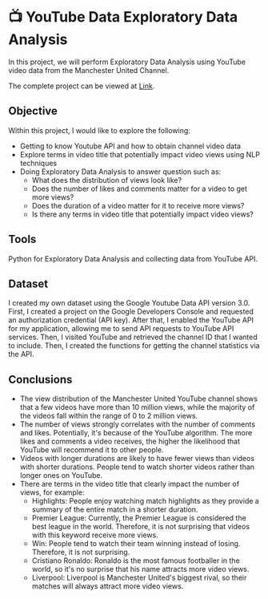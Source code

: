 # 📺 YouTube Data Exploratory Data Analysis

In this project, we will perform Exploratory Data Analysis using YouTube video data from the Manchester United Channel.

The complete project can be viewed at [Link](https://github.com/AlexanderEvanW/PortfolioProjects/blob/main/EDA%20Using%20YouTube%20Video%20Data/EDA%20YouTube%20Video%20Data.ipynb).

## Objective
Within this project, I would like to explore the following:
- Getting to know Youtube API and how to obtain channel video data
- Explore terms in video title that potentially impact video views using NLP techniques
- Doing Exploratory Data Analysis to answer question such as:
  - What does the distribution of views look like?
  - Does the number of likes and comments matter for a video to get more views?
  - Does the duration of a video matter for it to receive more views?
  - Is there any terms in video title that potentially impact video views?

## Tools
Python for Exploratory Data Analysis and collecting data from YouTube API.

## Dataset
I created my own dataset using the Google Youtube Data API version 3.0. First, I created a project on the Google Developers Console and requested an authorization credential (API key). After that, I enabled the YouTube API for my application, allowing me to send API requests to YouTube API services. Then, I visited YouTube and retrieved the channel ID that I wanted to include. Then, I created the functions for getting the channel statistics via the API.

## Conclusions
- The view distribution of the Manchester United YouTube channel shows that a few videos have more than 10 million views, while the majority of the videos fall within the range of 0 to 2 million views.
- The number of views strongly correlates with the number of comments and likes. Potentially, it's because of the YouTube algorithm. The more likes and comments a video receives, the higher the likelihood that YouTube will recommend it to other people.
- Videos with longer durations are likely to have fewer views than videos with shorter durations. People tend to watch shorter videos rather than longer ones on YouTube.
- There are terms in the video title that clearly impact the number of views, for example:
  - Highlights: People enjoy watching match highlights as they provide a summary of the entire match in a shorter duration.
  - Premier League: Currently, the Premier League is considered the best league in the world. Therefore, it is not surprising that videos with this keyword receive more views.
  - Win: People tend to watch their team winning instead of losing. Therefore, it is not surprising.
  - Cristiano Ronaldo: Ronaldo is the most famous footballer in the world, so it's no surprise that his name attracts more video views.
  - Liverpool: Liverpool is Manchester United's biggest rival, so their matches will always attract more video views.



